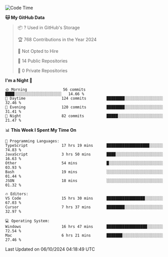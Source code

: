 <!--START_SECTION:waka-->
![Code Time](http://img.shields.io/badge/Code%20Time-6%2C186%20hrs%2020%20mins-blue)

**🐱 My GitHub Data** 

> 📦 ? Used in GitHub's Storage 
 > 
> 🏆 768 Contributions in the Year 2024
 > 
> 🚫 Not Opted to Hire
 > 
> 📜 14 Public Repositories 
 > 
> 🔑 0 Private Repositories 
 > 
**I'm a Night 🦉** 

```text
🌞 Morning                56 commits          ████░░░░░░░░░░░░░░░░░░░░░   14.66 % 
🌆 Daytime                124 commits         ████████░░░░░░░░░░░░░░░░░   32.46 % 
🌃 Evening                120 commits         ████████░░░░░░░░░░░░░░░░░   31.41 % 
🌙 Night                  82 commits          █████░░░░░░░░░░░░░░░░░░░░   21.47 % 
```


📊 **This Week I Spent My Time On** 

```text
💬 Programming Languages: 
TypeScript               17 hrs 19 mins      ███████████████████░░░░░░   74.83 % 
JavaScript               3 hrs 50 mins       ████░░░░░░░░░░░░░░░░░░░░░   16.63 % 
Other                    54 mins             █░░░░░░░░░░░░░░░░░░░░░░░░   03.93 % 
Bash                     19 mins             ░░░░░░░░░░░░░░░░░░░░░░░░░   01.44 % 
JSON                     18 mins             ░░░░░░░░░░░░░░░░░░░░░░░░░   01.32 % 

🔥 Editors: 
VS Code                  15 hrs 30 mins      █████████████████░░░░░░░░   67.03 % 
Cursor                   7 hrs 37 mins       ████████░░░░░░░░░░░░░░░░░   32.97 % 

💻 Operating System: 
Windows                  16 hrs 47 mins      ██████████████████░░░░░░░   72.54 % 
Mac                      6 hrs 21 mins       ███████░░░░░░░░░░░░░░░░░░   27.46 % 
```


 Last Updated on 06/10/2024 04:18:49 UTC
<!--END_SECTION:waka-->

